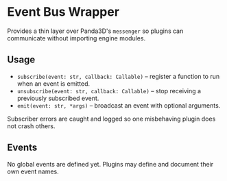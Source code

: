 # Event Bus Wrapper

Provides a thin layer over Panda3D's `messenger` so plugins can communicate without importing engine modules.

## Usage
- `subscribe(event: str, callback: Callable)` – register a function to run when an event is emitted.
- `unsubscribe(event: str, callback: Callable)` – stop receiving a previously subscribed event.
- `emit(event: str, *args)` – broadcast an event with optional arguments.

Subscriber errors are caught and logged so one misbehaving plugin does not crash others.

## Events
No global events are defined yet. Plugins may define and document their own event names.
